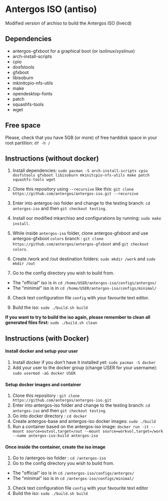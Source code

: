 # Antergos ISO (antiso)
Modified version of archiso to build the Antergos ISO (livecd)

## Dependencies
- antergos-gfxboot for a graphical boot (or isolinux/syslinux)
- arch-install-scripts
- cpio
- dosfstools
- gfxboot
- libisoburn
- mkinitcpio-nfs-utils
- make
- opendesktop-fonts
- patch
- squashfs-tools
- wget

## Free space

Please, check that you have 5GB (or more) of free harddisk space in your root partition:
`df -h /`

## Instructions (without docker)

1. Install dependencies:
`sudo pacman -S arch-install-scripts cpio dosfstools gfxboot libisoburn mkinitcpio-nfs-utils make patch squashfs-tools wget`

2. Clone this repository using `--recursive` like this:
`git clone https://github.com/antergos/antergos-iso.git --recursive`

3. Enter into antergos-iso folder and change to the testing branch:
`cd antergos-iso` and then `git checkout testing`.

4. Install our modified mkarchiso and configurations by running:
`sudo make install`.

5. While inside `antergos-iso` folder, clone antergos-gfxboot and use antergos-gfxboot `colors` branch :
`git clone https://github.com/antergos/antergos-gfxboot` and `git checkout colors`.

6. Create /work and /out destination folders:
`sudo mkdir /work` and `sudo mkdir /out`

7. Go to the config directory you wish to build from.
- The "official" iso is in `cd /home/USER/antergos-iso/configs/antergos/`
- The "minimal" iso is in `cd /home/USER/antergos-iso/configs/minimal/`

8. Check text configuration file `config` with your favourite text editor.

9. Build the iso:
`sudo ./build.sh build`

 **If you want to try to build the iso again, please remember to clean all generated files first:** `sudo ./build.sh clean`

## Instructions (with Docker)

#### Install docker and setup your user
1. Install docker if you don't have it installed yet: `sudo pacman -S docker`
2. Add your user to the docker group (change USER for your username): `sudo usermod -aG docker USER`

#### Setup docker images and container
1. Clone this repository : `git clone https://github.com/antergos/antergos-iso.git`
2. Enter into antergos-iso folder and change to the testing branch: `cd antergos-iso` and then `git checkout testing`.
3. Go into docker directory : `cd docker`
4. Create antergos-base and antergos-iso docker images: `sudo ./build`
5. Run a container based on the antergos-iso image:
`docker run -it --mount source=outvol,target=/out --mount source=workvol,target=/work --name antergos-iso-build antergos-iso`

#### Once inside the container, create the iso image
1. Go to /antergos-iso folder : `cd /antergos-iso`
2. Go to the config directory you wish to build from.
- The "official" iso is in `cd /antergos-iso/configs/antergos/`
- The "minimal" iso is in `cd /antergos-iso/configs/minimal/`
3. Check text configuration file `config` with your favourite text editor
4. Build the iso: `sudo ./build.sh build`
